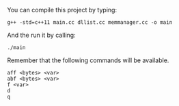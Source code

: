 
You can compile this project by typing: 

```
g++ -std=c++11 main.cc dllist.cc memmanager.cc -o main
```

And the run it by calling:

```
./main
```

Remember that the following commands will be available.

```
aff <bytes> <var>
abf <bytes> <var>
f <var>
d
q
```
